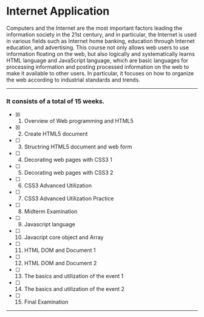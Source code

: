 # Internet Application

Computers and the Internet are the most important factors leading the information society in the 21st century, and in particular, the Internet is used in various fields such as Internet home banking, education through Internet education, and advertising. This course not only allows web users to use information floating on the web, but also logically and systematically learns HTML language and JavaScript language, which are basic languages for processing information and posting processed information on the web to make it available to other users. In particular, it focuses on how to organize the web according to industrial standards and trends.

---

### It consists of a total of 15 weeks.

- [x] 1. Overview of Web programming and HTML5

- [x] 2. Create HTML5 document

- [ ] 3. Structring HTML5 document and web form

- [ ] 4. Decorating web pages with CSS3 1

- [ ] 5. Decorating web pages with CSS3 2

- [ ] 6. CSS3 Advanced Utilization

- [ ] 7. CSS3 Advanced Utilization Practice

- [ ] 8. Midterm Examination

- [ ] 9. Javascript language

- [ ] 10. Javacript core object and Array

- [ ] 11. HTML DOM and Document 1

- [ ] 12. HTML DOM and Document 2

- [ ] 13. The basics and utilization of the event 1

- [ ] 14. The basics and utilization of the event 2

- [ ] 15. Final Examination

---



